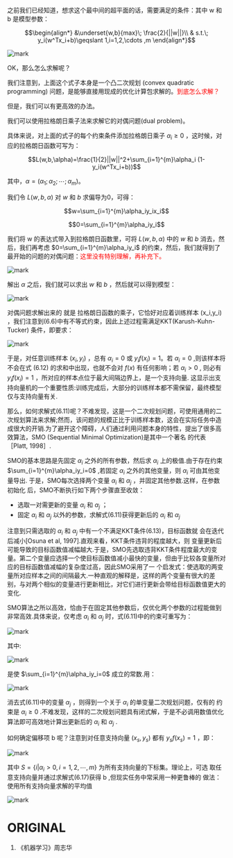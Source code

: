 



之前我们已经知道，想求这个最中间的超平面的话，需要满足的条件：其中 w 和 b 是模型参数：

$$\begin{align*} &\underset{w,b}{max}\; \frac{2}{||w||}\\ & s.t.\; y_i(w^Tx_i+b)\geqslant 1,i=1,2,\cdots ,m \end{align*}$$

![mark](http://pacdb2bfr.bkt.clouddn.com/blog/image/180627/AdECg9KkI0.png?imageslim)

OK，那么怎么求解呢？

我们注意到，上面这个式子本身是一个凸二次规划 (convex quadratic programming) 问题，是能够直接用现成的优化计算包求解的。<span style="color:red;">到底怎么求解？</span>

但是，我们可以有更高效的办法。

我们可以使用拉格朗日乘子法来求解它的对偶问题(dual problem)。

具体来说，对上面的式子的每个约束条件添加拉格朗日乘子 $\alpha_i\geqslant 0$ ，这时候，对应的拉格朗日函数可写为：

$$L(w,b,\alpha)=\frac{1}{2}||w||^2+\sum_{i=1}^{m}\alpha_i (1-y_i(w^Tx_i+b))$$

其中，$\alpha =(\alpha_1;\alpha_2;\cdots;\alpha_m)$。

我们令 $L(w,b,\alpha)$ 对 $w$ 和 $b$ 求偏导为0，可得：

$$w=\sum_{i=1}^{m}\alpha_iy_ix_i$$

$$0=\sum_{i=1}^{m}\alpha_iy_i$$

我们将 w 的表达式带入到拉格朗日函数里，可将 $L(w,b,\alpha)$ 中的 $w$ 和 $b$ 消去，然后，我们再考虑 $0=\sum_{i=1}^{m}\alpha_iy_i$ 的约束，然后，我们就得到了最开始的问题的对偶问题：<span style="color:red;">这里没有特别理解，再补充下。</span>


![mark](http://pacdb2bfr.bkt.clouddn.com/blog/image/180627/Ie78fBLDGb.png?imageslim)


解出 $\alpha$ 之后，我们就可以求出 $w$ 和 $b$ ，然后就可以得到模型：


![mark](http://pacdb2bfr.bkt.clouddn.com/blog/image/180627/aF4FdI68hG.png?imageslim)


对偶问题求解出来的 就是 拉格朗日函数的乘子，它恰好对应着训练样本 (x_i,y_i) ，我们注意到(6.6)中有不等式约束，因此上述过程需满足KKT(Karush-Kuhn-Tucker) 条件，即要求：

![mark](http://pacdb2bfr.bkt.clouddn.com/blog/image/180627/a90dKhb0g1.png?imageslim)


于是，对任意训练样本 $(x_i,y_i)$ ，总有 $\alpha_i=0$ 或 $y_if(x_i)=1$。若 $\alpha_i=0$ ,则该样本将不会在式 (6.12) 的求和中出现，也就不会对 $f(x)$ 有任何影响；若 $\alpha_i>0$ , 则必有 $y_if(x_i)=1$ ，所对应的样本点位于最大间隔边界上，是一个支持向量. 这显示出支持向量机的一个重要性质:训练完成后，大部分的训练样本都不需保留，最终模型仅与支持向量有关.

 那么，如何求解式(6.11)呢？不难发现，这是一个二次规划问题，可使用通用的二次规划算法来求解;然而，该问题的规模正比于训练样本数，这会在实际任务中造成很大的开销.为了避开这个障碍，人们通过利用问题本身的特性，提出了很多高效算法，SMO (Sequential Minimal Optimization)是其中一个著名 的代表［Platt, 1998］.

 SMO的基本思路是先固定 $\alpha_i$ 之外的所有参数，然后求 $\alpha_i$ 上的极值.由于存在约束 $\sum_{i=1}^{m}\alpha_iy_i=0$ ,若固定 $\alpha_i$ 之外的其他变量，则 $\alpha_i$ 可由其他变量导出. 于是，SMO每次选择两个变量 $\alpha_i$ 和 $\alpha_j$ ，并固定其他参数.这样，在参数初始化 后，SMO不断执行如下两个步骤直至收敛：

 - 选取一对需更新的变量 $\alpha_i$ 和 $\alpha_j$ ；
 - 固定 $\alpha_i$ 和 $\alpha_j$ 以外的参数，求解式(6.11)获得更新后的 $\alpha_i$ 和 $\alpha_j$

 注意到只需选取的 $\alpha_i$ 和 $\alpha_j$ 中有一个不满足KKT条件(6.13)，目标函数就 会在迭代后减小[Osuna et al, 1997].直观来看，KKT条件违背的程度越大，则 变量更新后可能导致的目标函数值减幅越大.于是，SMO先选取违背KKT条件程度最大的变量。第二个变量应选择一个使目标函数值减小最快的变量，但由于比较各变量所对应的目标函数值减幅的复杂度过高，因此SMO采用了一 个启发式：使选取的两变量所对应样本之间的间隔最大.一种直观的解释是，这样的两个变量有很大的差别，与对两个相似的变量进行更新相比，对它们进行更新会带给目标函数值更大的变化.

 SMO算法之所以高效，恰由于在固定其他参数后，仅优化两个参数的过程能做到非常高效.具体来说，仅考虑 $\alpha_i$ 和 $\alpha_j$ 时，式(6.11)中的约束可重写为：

![mark](http://pacdb2bfr.bkt.clouddn.com/blog/image/180627/mKdbimmeLI.png?imageslim)

其中:

![mark](http://pacdb2bfr.bkt.clouddn.com/blog/image/180627/cJlF89ffLl.png?imageslim)

是使 $\sum_{i=1}^{m}\alpha_iy_i=0$ 成立的常数.用：

![mark](http://pacdb2bfr.bkt.clouddn.com/blog/image/180627/hfJgmA39ae.png?imageslim)

消去式(6.11)中的变量  $\alpha_j$ ，则得到一个关于 $\alpha_i$ 的单变量二次规划问题，仅有的 约束是  $\alpha_i\geq 0$ .不难发现，这样的二次规划问题具有闭式解，于是不必调用数值优化算法即可高效地计算出更新后的 $\alpha_i$ 和 $\alpha_j$ .

如何确定偏移项 b 呢？注意到对任意支持向量 $(x_s,y_s)$ 都有 $y_sf(x_s)=1$ ，即：

![mark](http://pacdb2bfr.bkt.clouddn.com/blog/image/180627/EljG8CkfgF.png?imageslim)


其中 $S=\{i|\alpha_i>0,i=1,2,\cdots ,m\}$ 为所有支持向量的下标集。理论上，可选 取任意支持向量并通过求解式(6.17)获得 b ,但现实任务中常采用一种更鲁棒的 做法：使用所有支持向量求解的平均值

![mark](http://pacdb2bfr.bkt.clouddn.com/blog/image/180627/424kf2LHmD.png?imageslim)




# ORIGINAL
1. 《机器学习》周志华
